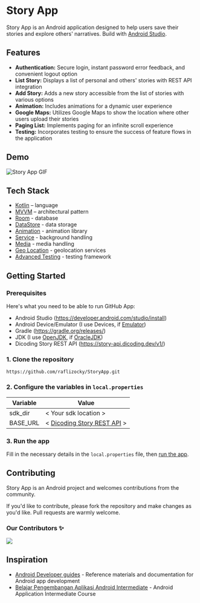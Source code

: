 # Story App
Story App is an Android application designed to help users save their stories and explore others' narratives. Build with [Android Studio](https://developer.android.com/studio).

## Features
- **Authentication:** Secure login, instant password error feedback, and convenient logout option
- **List Story:** Displays a list of personal and others' stories with REST API integration
- **Add Story:** Adds a new story accessible from the list of stories with various options
- **Animation:** Includes animations for a dynamic user experience
- **Google Maps:** Utilizes Google Maps to show the location where other users upload their stories
- **Paging List:** Implements paging for an infinite scroll experience
- **Testing:** Incorporates testing to ensure the success of feature flows in the application

## Demo 
![Story App GIF](https://github.com/raflizocky/StoryApp/blob/main/image/story-app.gif)

## Tech Stack
- [Kotlin](https://kotlinlang.org/) – language
- [MVVM](https://www.youtube.com/watch?v=FrteWKKVyzI) – architectural pattern
- [Room](https://developer.android.com/training/data-storage/room) - database
- [DataStore](https://developer.android.com/topic/libraries/architecture/datastore) - data storage
- [Animation](https://developer.android.com/reference/android/view/animation/Animation) - animation library
- [Service](https://developer.android.com/reference/android/app/Service.html) - background handling
- [Media](https://medium.com/developer-student-clubs/android-kotlin-camera-using-gallery-ff8591c26c3e) - media handling
- [Geo Location](https://developer.android.com/develop/sensors-and-location/location) - geolocation services
- [Advanced Testing](https://developer.android.com/studio/test/) - testing framework

## Getting Started
### Prerequisites
Here's what you need to be able to run GitHub App:
- Android Studio (https://developer.android.com/studio/install)
- Android Device/Emulator (I use Devices, if [Emulator](https://developer.android.com/studio/run/emulator))
- Gradle (https://gradle.org/releases/)
- JDK (I use [OpenJDK](https://openjdk.org/), if [OracleJDK](https://www.oracle.com/java/technologies/downloads/))
- Dicoding Story REST API (https://story-api.dicoding.dev/v1/)

### 1. Clone the repository
```shell
https://github.com/raflizocky/StoryApp.git
```

### 2. Configure the variables in `local.properties`
| Variable | Value |
|---|---|
| sdk_dir | < Your sdk location > |
| BASE_URL | < [Dicoding Story REST API](https://docs.github.com/en/rest?apiVersion=2022-11-28) > |

### 3. Run the app
Fill in the necessary details in the ```local.properties``` file, then [run the app](https://developer.android.com/studio/run).

## Contributing

Story App is an Android project and welcomes contributions from the community.

If you'd like to contribute, please fork the repository and make changes as you'd like. Pull requests are warmly welcome.

### Our Contributors ✨

<a href="https://github.com/raflizocky/github-app/graphs/contributors">
  <img src="https://contrib.rocks/image?repo=raflizocky/github-app" />
</a>

## Inspiration

- [Android Developer guides](https://developer.android.com/guide) -  Reference materials and documentation for Android app development
- [Belajar Pengembangan Aplikasi Android Intermediate](https://www.dicoding.com/academies/352) - Android Application Intermediate Course
